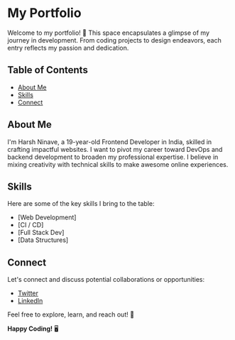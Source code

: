 # My Portfolio

Welcome to my portfolio! 🌟 This space encapsulates a glimpse of my journey in development. From coding projects to design endeavors, each entry reflects my passion and dedication.

## Table of Contents
- [About Me](#about-me)
- [Skills](#skills)
- [Connect](#connect)

## About Me

I'm Harsh Ninave, a 19-year-old Frontend Developer in India, skilled in crafting 
impactful websites. I want to pivot my career toward DevOps and backend development to broaden my professional expertise. I believe in mixing creativity with 
technical skills to make awesome online experiences.

## Skills

Here are some of the key skills I bring to the table:

- [Web Development]
- [CI / CD]
- [Full Stack Dev]
- [Data Structures]

## Connect

Let's connect and discuss potential collaborations or opportunities:
  
- [Twitter](https://twitter.com/HarshNinave2004)
- [LinkedIn](https://www.linkedin.com/in/harsh-ninave-03b665237/)

Feel free to explore, learn, and reach out! 🚀

**Happy Coding!** 🖥️

